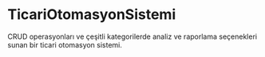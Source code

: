 # TicariOtomasyonSistemi

CRUD operasyonları ve çeşitli kategorilerde analiz ve raporlama seçenekleri sunan bir ticari otomasyon sistemi.
